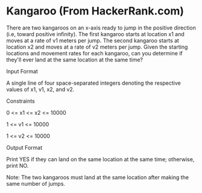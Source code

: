 # Kangaroo (From HackerRank.com)

There are two kangaroos on an x-axis ready to jump in the positive direction (i.e, toward positive infinity). The first kangaroo starts at location x1 and moves at a rate of v1 meters per jump. The second kangaroo starts at location x2 and moves at a rate of v2 meters per jump. Given the starting locations and movement rates for each kangaroo, can you determine if they'll ever land at the same location at the same time?


Input Format

A single line of four space-separated integers denoting the respective values of x1, v1, x2, and v2.


Constraints

0 <= x1 <= x2 <= 10000

1 <= v1 <= 10000

1 <= v2 <= 10000


Output Format

Print YES if they can land on the same location at the same time; otherwise, print NO.

Note: The two kangaroos must land at the same location after making the same number of jumps.
